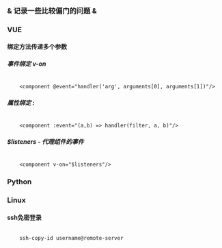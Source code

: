 ### & 记录一些比较偏门的问题 &

### VUE
#### 绑定方法传递多个参数

##### 事件绑定 v-on
<code>
    &lt;component @event="handler('arg', arguments[0], arguments[1])"/&gt;
</code>

##### 属性绑定 :
<code>
    &lt;component :event="(a,b) => handler(filter, a, b)"/&gt;
</code>

##### $listeners - 代理组件的事件
<code>
    &lt;component v-on="$listeners"/&gt;
</code>

### Python
<!-- #### 123 -->

### Linux
#### ssh免密登录
<code>
    ssh-copy-id username@remote-server
</code>
